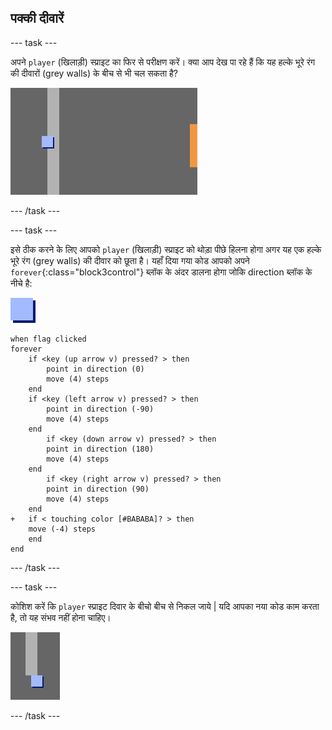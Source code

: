 ## पक्की दीवारें

\--- task \---

अपने `player` (खिलाड़ी) स्प्राइट का फिर से परीक्षण करें। क्या आप देख पा रहे हैं कि यह हल्के भूरे रंग की दीवारों (grey walls) के बीच से भी चल सकता है?

![screenshot](images/world-walls.png)

\--- /task \---

\--- task \---

इसे ठीक करने के लिए आपको `player` (खिलाड़ी) स्प्राइट को थोड़ा पीछे हिलना होगा अगर यह एक हल्के भूरे रंग (grey walls) की दीवार को छूता है। यहाँ दिया गया कोड आपको अपने `forever`{:class="block3control"} ब्लॉक के अंदर डालना होगा जोकि direction ब्लॉक के नीचे है:

![player](images/player.png)

```blocks3
when flag clicked
forever
    if <key (up arrow v) pressed? > then
        point in direction (0)
        move (4) steps
    end
    if <key (left arrow v) pressed? > then
        point in direction (-90)
        move (4) steps
    end
        if <key (down arrow v) pressed? > then
        point in direction (180)
        move (4) steps
    end
        if <key (right arrow v) pressed? > then
        point in direction (90)
        move (4) steps
    end
+   if < touching color [#BABABA]? > then
    move (-4) steps
    end
end
```

\--- /task \---

\--- task \---

कोशिश करें कि `player` स्प्राइट दिवार के बीचो बीच से निकल जाये | यदि आपका नया कोड काम करता है, तो यह संभव नहीं होना चाहिए।

![screenshot](images/world-walls-test.png)

\--- /task \---